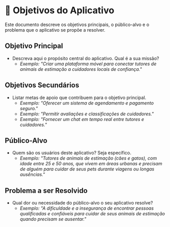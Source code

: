 # 🎯 Objetivos do Aplicativo

Este documento descreve os objetivos principais, o público-alvo e o problema que o aplicativo se propõe a resolver.

## Objetivo Principal

* Descreva aqui o propósito central do aplicativo. Qual é a sua missão?
    * *Exemplo: "Criar uma plataforma móvel para conectar tutores de animais de estimação a cuidadores locais de confiança."*

## Objetivos Secundários

* Listar metas de apoio que contribuem para o objetivo principal.
    * *Exemplo: "Oferecer um sistema de agendamento e pagamento seguro."*
    * *Exemplo: "Permitir avaliações e classificações de cuidadores."*
    * *Exemplo: "Fornecer um chat em tempo real entre tutores e cuidadores."*

## Público-Alvo

* Quem são os usuários deste aplicativo? Seja específico.
    * *Exemplo: "Tutores de animais de estimação (cães e gatos), com idade entre 25 e 50 anos, que vivem em áreas urbanas e precisam de alguém para cuidar de seus pets durante viagens ou longas ausências."*

## Problema a ser Resolvido

* Qual dor ou necessidade do público-alvo o seu aplicativo resolve?
    * *Exemplo: "A dificuldade e a insegurança de encontrar pessoas qualificadas e confiáveis para cuidar de seus animais de estimação quando precisam se ausentar."*